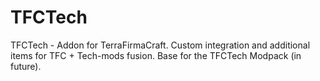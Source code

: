 # TFCTech
TFCTech - Addon for TerraFirmaCraft. Custom integration and additional items for TFC + Tech-mods fusion. Base for the TFCTech Modpack (in future).
